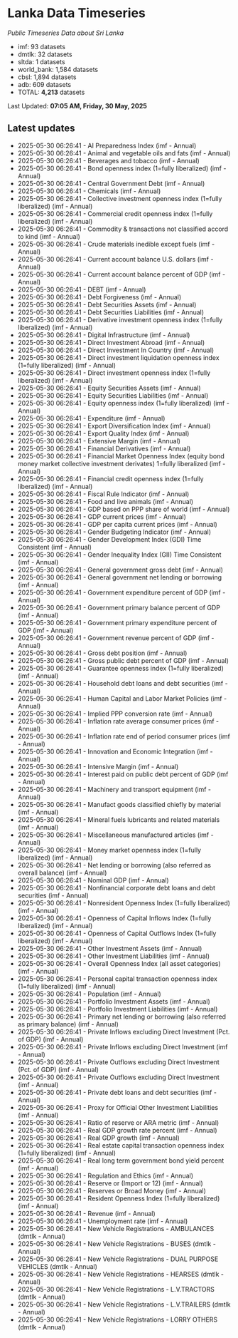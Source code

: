 # Lanka Data Timeseries
*Public Timeseries Data about Sri Lanka*

* imf: 93 datasets
* dmtlk: 32 datasets
* sltda: 1 datasets
* world_bank: 1,584 datasets
* cbsl: 1,894 datasets
* adb: 609 datasets
* TOTAL: **4,213** datasets

Last Updated: **07:05 AM, Friday, 30 May, 2025**

## Latest updates

* 2025-05-30 06:26:41 - AI Preparedness Index (imf - Annual)
* 2025-05-30 06:26:41 - Animal and vegetable oils and fats (imf - Annual)
* 2025-05-30 06:26:41 - Beverages and tobacco (imf - Annual)
* 2025-05-30 06:26:41 - Bond openness index (1=fully liberalized) (imf - Annual)
* 2025-05-30 06:26:41 - Central Government Debt (imf - Annual)
* 2025-05-30 06:26:41 - Chemicals (imf - Annual)
* 2025-05-30 06:26:41 - Collective investment openness index (1=fully liberalized) (imf - Annual)
* 2025-05-30 06:26:41 - Commercial credit openness index (1=fully liberalized) (imf - Annual)
* 2025-05-30 06:26:41 - Commodity & transactions not classified accord to kind (imf - Annual)
* 2025-05-30 06:26:41 - Crude materials inedible except fuels (imf - Annual)
* 2025-05-30 06:26:41 - Current account balance U.S. dollars (imf - Annual)
* 2025-05-30 06:26:41 - Current account balance percent of GDP (imf - Annual)
* 2025-05-30 06:26:41 - DEBT (imf - Annual)
* 2025-05-30 06:26:41 - Debt Forgiveness (imf - Annual)
* 2025-05-30 06:26:41 - Debt Securities Assets (imf - Annual)
* 2025-05-30 06:26:41 - Debt Securities Liabilities (imf - Annual)
* 2025-05-30 06:26:41 - Derivative investment openness index (1=fully liberalized) (imf - Annual)
* 2025-05-30 06:26:41 - Digital Infrastructure (imf - Annual)
* 2025-05-30 06:26:41 - Direct Investment Abroad (imf - Annual)
* 2025-05-30 06:26:41 - Direct Investment In Country (imf - Annual)
* 2025-05-30 06:26:41 - Direct investment liquidation openness index (1=fully liberalized) (imf - Annual)
* 2025-05-30 06:26:41 - Direct investment openness index (1=fully liberalized) (imf - Annual)
* 2025-05-30 06:26:41 - Equity Securities Assets (imf - Annual)
* 2025-05-30 06:26:41 - Equity Securities Liabilities (imf - Annual)
* 2025-05-30 06:26:41 - Equity openness index (1=fully liberalized) (imf - Annual)
* 2025-05-30 06:26:41 - Expenditure (imf - Annual)
* 2025-05-30 06:26:41 - Export Diversification Index (imf - Annual)
* 2025-05-30 06:26:41 - Export Quality Index (imf - Annual)
* 2025-05-30 06:26:41 - Extensive Margin (imf - Annual)
* 2025-05-30 06:26:41 - Financial Derivatives (imf - Annual)
* 2025-05-30 06:26:41 - Financial Market Openness Index (equity bond money market collective investment derivates) 1=fully liberalized (imf - Annual)
* 2025-05-30 06:26:41 - Financial credit openness index (1=fully liberalized) (imf - Annual)
* 2025-05-30 06:26:41 - Fiscal Rule Indicator (imf - Annual)
* 2025-05-30 06:26:41 - Food and live animals (imf - Annual)
* 2025-05-30 06:26:41 - GDP based on PPP share of world (imf - Annual)
* 2025-05-30 06:26:41 - GDP current prices (imf - Annual)
* 2025-05-30 06:26:41 - GDP per capita current prices (imf - Annual)
* 2025-05-30 06:26:41 - Gender Budgeting Indicator (imf - Annual)
* 2025-05-30 06:26:41 - Gender Development Index (GDI) Time Consistent (imf - Annual)
* 2025-05-30 06:26:41 - Gender Inequality Index (GII) Time Consistent (imf - Annual)
* 2025-05-30 06:26:41 - General government gross debt (imf - Annual)
* 2025-05-30 06:26:41 - General government net lending or borrowing (imf - Annual)
* 2025-05-30 06:26:41 - Government expenditure percent of GDP (imf - Annual)
* 2025-05-30 06:26:41 - Government primary balance percent of GDP (imf - Annual)
* 2025-05-30 06:26:41 - Government primary expenditure percent of GDP (imf - Annual)
* 2025-05-30 06:26:41 - Government revenue percent of GDP (imf - Annual)
* 2025-05-30 06:26:41 - Gross debt position (imf - Annual)
* 2025-05-30 06:26:41 - Gross public debt percent of GDP (imf - Annual)
* 2025-05-30 06:26:41 - Guarantee openness index (1=fully liberalized) (imf - Annual)
* 2025-05-30 06:26:41 - Household debt loans and debt securities (imf - Annual)
* 2025-05-30 06:26:41 - Human Capital and Labor Market Policies (imf - Annual)
* 2025-05-30 06:26:41 - Implied PPP conversion rate (imf - Annual)
* 2025-05-30 06:26:41 - Inflation rate average consumer prices (imf - Annual)
* 2025-05-30 06:26:41 - Inflation rate end of period consumer prices (imf - Annual)
* 2025-05-30 06:26:41 - Innovation and Economic Integration (imf - Annual)
* 2025-05-30 06:26:41 - Intensive Margin (imf - Annual)
* 2025-05-30 06:26:41 - Interest paid on public debt percent of GDP (imf - Annual)
* 2025-05-30 06:26:41 - Machinery and transport equipment (imf - Annual)
* 2025-05-30 06:26:41 - Manufact goods classified chiefly by material (imf - Annual)
* 2025-05-30 06:26:41 - Mineral fuels lubricants and related materials (imf - Annual)
* 2025-05-30 06:26:41 - Miscellaneous manufactured articles (imf - Annual)
* 2025-05-30 06:26:41 - Money market openness index (1=fully liberalized) (imf - Annual)
* 2025-05-30 06:26:41 - Net lending or borrowing (also referred as overall balance) (imf - Annual)
* 2025-05-30 06:26:41 - Nominal GDP (imf - Annual)
* 2025-05-30 06:26:41 - Nonfinancial corporate debt loans and debt securities (imf - Annual)
* 2025-05-30 06:26:41 - Nonresident Openness Index (1=fully liberalized) (imf - Annual)
* 2025-05-30 06:26:41 - Openness of Capital Inflows Index (1=fully liberalized) (imf - Annual)
* 2025-05-30 06:26:41 - Openness of Capital Outflows Index (1=fully liberalized) (imf - Annual)
* 2025-05-30 06:26:41 - Other Investment Assets (imf - Annual)
* 2025-05-30 06:26:41 - Other Investment Liabilities (imf - Annual)
* 2025-05-30 06:26:41 - Overall Openness Index (all asset categories) (imf - Annual)
* 2025-05-30 06:26:41 - Personal capital transaction openness index (1=fully liberalized) (imf - Annual)
* 2025-05-30 06:26:41 - Population (imf - Annual)
* 2025-05-30 06:26:41 - Portfolio Investment Assets (imf - Annual)
* 2025-05-30 06:26:41 - Portfolio Investment Liabilities (imf - Annual)
* 2025-05-30 06:26:41 - Primary net lending or borrowing (also referred as primary balance) (imf - Annual)
* 2025-05-30 06:26:41 - Private Inflows excluding Direct Investment (Pct. of GDP) (imf - Annual)
* 2025-05-30 06:26:41 - Private Inflows excluding Direct Investment (imf - Annual)
* 2025-05-30 06:26:41 - Private Outflows excluding Direct Investment (Pct. of GDP) (imf - Annual)
* 2025-05-30 06:26:41 - Private Outflows excluding Direct Investment (imf - Annual)
* 2025-05-30 06:26:41 - Private debt loans and debt securities (imf - Annual)
* 2025-05-30 06:26:41 - Proxy for Official Other Investment Liabilities (imf - Annual)
* 2025-05-30 06:26:41 - Ratio of reserve or ARA metric (imf - Annual)
* 2025-05-30 06:26:41 - Real GDP growth rate percent (imf - Annual)
* 2025-05-30 06:26:41 - Real GDP growth (imf - Annual)
* 2025-05-30 06:26:41 - Real estate capital transaction openness index (1=fully liberalized) (imf - Annual)
* 2025-05-30 06:26:41 - Real long term government bond yield percent (imf - Annual)
* 2025-05-30 06:26:41 - Regulation and Ethics (imf - Annual)
* 2025-05-30 06:26:41 - Reserve or (Import or 12) (imf - Annual)
* 2025-05-30 06:26:41 - Reserves or Broad Money (imf - Annual)
* 2025-05-30 06:26:41 - Resident Openness Index (1=fully liberalized) (imf - Annual)
* 2025-05-30 06:26:41 - Revenue (imf - Annual)
* 2025-05-30 06:26:41 - Unemployment rate (imf - Annual)
* 2025-05-30 06:26:41 - New Vehicle Registrations - AMBULANCES (dmtlk - Annual)
* 2025-05-30 06:26:41 - New Vehicle Registrations - BUSES (dmtlk - Annual)
* 2025-05-30 06:26:41 - New Vehicle Registrations - DUAL PURPOSE VEHICLES (dmtlk - Annual)
* 2025-05-30 06:26:41 - New Vehicle Registrations - HEARSES (dmtlk - Annual)
* 2025-05-30 06:26:41 - New Vehicle Registrations - L.V.TRACTORS (dmtlk - Annual)
* 2025-05-30 06:26:41 - New Vehicle Registrations - L.V.TRAILERS (dmtlk - Annual)
* 2025-05-30 06:26:41 - New Vehicle Registrations - LORRY OTHERS (dmtlk - Annual)